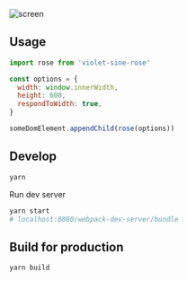 
![screen](http://i.imgur.com/aoC4QB4.png)

## Usage
```js
import rose from 'violet-sine-rose'  

const options = {
  width: window.innerWidth,
  height: 600,
  respondToWidth: true,
}

someDomElement.appendChild(rose(options))  
```

## Develop
```bash
yarn
```   

Run dev server
```bash
yarn start
# localhost:8080/webpack-dev-server/bundle
```   

## Build for production  
```bash
yarn build
```
